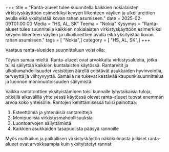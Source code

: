 +++
title = "Ranta-alueet tulee suunnitella kaikkien nokialaisten virkistyskäyttöön esimerkiksi kevyen liikenteen väylien ja ulkoilureittien avulla eikä yksityistää kovan rahan asumiseen."
date = 2025-02-09T01:00:00
Media = "HS, AL, SK"
Teema = "Nokia"
Kysymys = "Ranta-alueet tulee suunnitella kaikkien nokialaisten virkistyskäyttöön esimerkiksi kevyen liikenteen väylien ja ulkoilureittien avulla eikä yksityistää kovan rahan asumiseen."
tags = [ "Nokia",]
category = [ "HS, AL, SK",]
+++

Vastaus ranta-alueiden suunnitteluun voisi olla:

Täysin samaa mieltä. Ranta-alueet ovat arvokkaita virkistysalueita, jotka tulisi säilyttää kaikkien kuntalaisten käytössä. Rantareitit ja ulkoilumahdollisuudet vesistöjen äärellä edistävät asukkaiden hyvinvointia, terveyttä ja viihtyvyyttä. Samalla ne tukevat kestävää kaupunkisuunnittelua ja luonnon monimuotoisuuden säilymistä.

Vaikka rantatonttien yksityistäminen toisi kunnalle lyhytaikaisia tuloja, pitkällä aikavälillä yhteisessä käytössä olevat ranta-alueet tuovat enemmän arvoa koko yhteisölle. Rantojen kehittämisessä tulisi painottaa:

1. Esteettömiä ja yhtenäisiä rantareittejä
2. Monipuolisia virkistysmahdollisuuksia
3. Luontoarvojen säilyttämistä
4. Kaikkien asukkaiden tasapuolista pääsyä rannoille

Myös matkailun ja paikallisen virkistyskäytön näkökulmasta julkiset ranta-alueet ovat arvokkaampia kuin yksityistetyt rannat.